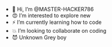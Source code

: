 - 🎉 Hi, I’m @MASTER-HACKER786
- 😍 I’m interested to explore new
- ⚡ I’m currently learning how to code
- 💥 I’m looking to collaborate on coding
- 😈 Unknown Grey boy

<!---
MASTER-HACKER786/MASTER-HACKER786 is a ✨ special ✨ repository because its `README.md` (this file) appears on your GitHub profile.
You can click the Preview link to take a look at your changes.
--->
